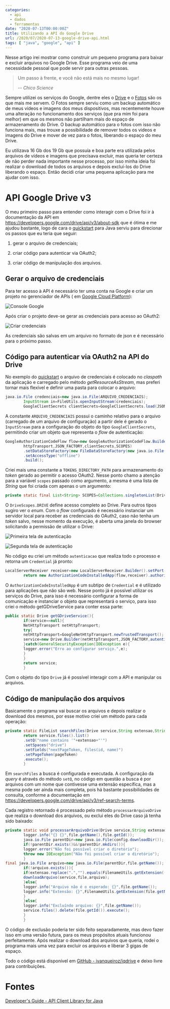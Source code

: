 ```yaml
---
categories:
  - api
  - dados
  - ferramentas
date: "2020-07-13T00:00:00Z"
title: Utilizando a API do Google Drive
url: /2020/07/2020-07-13-google-drive-api.html
tags: [ "java", "google", "api" ]
---
```


Nesse artigo irei mostrar como construir um pequeno programa para baixar e excluir arquivos no Google Drive. Esse
programa veio de uma necessidade pessoal que pode servir para outras pessoas.

> Um passo à frente, e você não está mais no mesmo lugar!
>
> -- *Chico Science*

Sempre utilizei os serviços do Google, dentre eles o [Drive](https://drive.google.com) e
o [Fotos](https://photos.google.com) são os que mais me servem. O Fotos sempre serviu como um backup automático de meus
vídeos e imagens dos meus dispositivos, mas recentemente houve uma alteração no funcionamento dos serviços (que pra mim
foi para melhor) em que os mesmos não partilham mais do espaço de armazenamento do Drive. O backup automático para o
fotos com isso não funciona mais, mas trouxe a possibilidade de remover todos os videos e imagens do Drive e mover de
vez para o fotos, liberando o espaço do meu Drive.

Eu utilizava 16 Gb dos 19 Gb que possuía e boa parte era utilizada pelos arquivos de vídeos e imagens que precisava
excluir, mas queria ter certeza de não perder nada importante nesse processo, por isso minha ideia foi realizar o
download de todos os arquivos e depois excluí-los do Drive liberando o espaço. Então decidi criar uma pequena aplicação
para me ajudar com isso.

# API Google Drive v3

O meu primeiro passo para entender como interagir com o Drive foi ir à documentação da API
em https://developers.google.com/drive/api/v3/about-sdk que é ótima e me ajudou bastante, logo de cara
o [quickstart](https://developers.google.com/drive/api/v3/quickstart/java) para Java serviu para direcionar os passos
que eu teria que seguir:

1. gerar o arquivo de credenciais;

2. criar código para autenticar via OAuth2;

3. criar código de manipulação dos arquivos.

## Gerar o arquivo de credenciais

Para ter acesso à API é necessário ter uma conta na Google e criar um projeto no gerenciador de APIs (
em [Google Cloud Platform](https://code.google.com/apis/console/?api=drive)):

![Console Google](/images/2020/07/13/01-console-google.png)

Após criar o projeto deve-se gerar as credenciais para acesso ao OAuth2:

![Criar credenciais](/images/2020/07/13/02-console-google.png)

As credenciais são salvas em um arquivo no formato de json e é necessário para o próximo passo.

## Código para autenticar via OAuth2 na API do Drive

No exemplo do [quickstart](https://developers.google.com/drive/api/v3/quickstart/java) o arquivo de credenciais é
colocado no *claspath* da aplicação e carregado pelo método *getResourceAsStream*, mas preferi tornar mais flexível e
definir uma pasta para colocar o arquivo:

```java
java.io.File credenciais=new java.io.File(ARQUIVO_CREDENCIAIS);
        InputStream in=FileUtils.openInputStream(credenciais);
        GoogleClientSecrets clientSecrets=GoogleClientSecrets.load(JSON_FACTORY,new InputStreamReader(in));
```

A constante `ARQUIVO_CREDENCIAIS` possui o caminho relativo para o arquivo (carregado de um arquivo de configuração) a
partir dele é gerado o `InputStream` para a configuração do objeto do tipo `GoogleClientSecrets`, permitindo criar um
objeto que representa o *flow* de autenticação:

```java
GoogleAuthorizationCodeFlow flow=new GoogleAuthorizationCodeFlow.Builder(
        httpTransport,JSON_FACTORY,clientSecrets,SCOPES)
        .setDataStoreFactory(new FileDataStoreFactory(new java.io.File(TOKENS_DIRECTORY_PATH)))
        .setAccessType("offline")
        .build();
```

Criei mais uma constante a `TOKENS_DIRECTORY_PATH` para armazenamento do *token* gerado ao permitir o acesso OAuth2.
Nesse ponto chamo a atenção para a variável `scopes` passado como argumento, a mesma é uma lista de *String* que foi
criada com apenas o um argumento:

```java
private static final List<String> SCOPES=Collections.singletonList(DriveScopes.DRIVE);
```

O `DriveScopes.DRIVE` define acesso completo ao Drive. Para outros tipos sugiro ver o *enum*. Com o *flow* configurado é
necessário instanciar um servidor local para receber as credenciais do OAuth2, caso não tenha um *token* salvo, nesse
momento da execução, é aberta uma janela do browser solicitando a permissão de utilizar o Drive:

![Primeira tela de autenticação](/images/2020/07/13/03-autenticao.png)

![Segunda tela de autenticação](/images/2020/07/13/04-autenticacao.png)

No código eu criei um método `autenticacao` que realiza todo o processo e retorna um `Credential` já pronto:

```java
LocalServerReceiver receiver=new LocalServerReceiver.Builder().setPort(8888).build();
        return new AuthorizationCodeInstalledApp(flow,receiver).authorize("user");
```

O `AuthorizationCodeInstalledApp` é um subtipo de `Credential` e é utilizado para aplicações que não são web. Nesse
ponto já é possível utilizar os serviços do Drive, para isso é necessário configurar a forma de comunicação e instanciar
o objeto que representará o serviço, para isso criei o método getGDriveService para conter essa parte:

```java
public static Drive getGDriveService(){
        if(service==null){
        NetHttpTransport netHttpTransport;
        try{
        netHttpTransport=GoogleNetHttpTransport.newTrustedTransport();
        service=new Drive.Builder(netHttpTransport,JSON_FACTORY,autenticacao(netHttpTransport)).setApplicationName(NOME_APLICACAO).build();
        }catch(GeneralSecurityException|IOException e){
        logger.error("Erro ao configurar serviço.",e);
        }
        }
        return service;
        }
```

Com o objeto do tipo `Drive` já é possível interagir com a API e manipular os arquivos.

## Código de manipulação dos arquivos

Basicamente o programa vai buscar os arquivos e depois realizar o download dos mesmos, por esse motivo criei um método
para cada operação:

```java
private static FileList searchFiles(Drive service,String extensao,String pageToken)throws IOException{
        return service.files().list()
        .setQ("name contains '"+extensao+"'")
        .setSpaces("drive")
        .setFields("nextPageToken, files(id, name)")
        .setPageToken(pageToken)
        .execute();
        }
```

Em `searchFiles` a busca é configurada e executada. A configuração da *query* é através do método `setQ`, no código em
questão a busca é por arquivos com um nome que contivesse uma extensão específica, mas a mesma pode ser ainda mais
completa, pois há bastante possibilidades de consulta, conforme a documentação
em https://developers.google.com/drive/api/v3/ref-search-terms.

Cada registro retornado é processado pelo método `processarArquivoDrive` que realiza o download dos arquivos, ou exclui
eles do Drive caso já tenha sido baixado:

```java
private static void processarArquivoDrive(Drive service,String extensao,File file)throws IOException{
        logger.info("{} {}",file.getName(),file.getId());
        java.io.File parentDir=new java.io.File(config.downloadDir());
        if(!parentDir.exists()&&!parentDir.mkdirs()){
        logger.error("Não foi possível criar o diretório");
        throw new IOException("Não foi possível criar o diretório");
        }
final java.io.File arquivo=new java.io.File(parentDir,file.getName());
        if(!arquivo.exists()){
        if(extensao.replace(".","").equals(FilenameUtils.getExtension((file.getName())))){
        downloadArquivo(service,file,arquivo);
        }else{
        logger.info("Arquivo não é o esperado: {}",file.getName());
        logger.info("Extensão: {}",FilenameUtils.getExtension(file.getName()));
        }
        }else{
        logger.info("Excluíndo arquivo: {}",file.getName());
        service.files().delete(file.getId()).execute();
        }
        }
```

O código de exclusão poderia ter sido feito separadamente, mas devo fazer isso em uma versão futura, para os meus
propósitos atuais funcionou perfeitamente. Após realizar o download dos arquivos que queria, rodei o programa mais uma
vez para excluir os arquivos e liberar 3 gigas de espaço.

Todo o código está disponível em [GitHub - ivanqueiroz/iqdrive](https://github.com/ivanqueiroz/iqdrive) e deixo livre
para contribuições.

# Fontes

[Developer's Guide - API Client Library for Java](https://developers.google.com/api-client-library/java/google-api-java-client/dev-guide)
